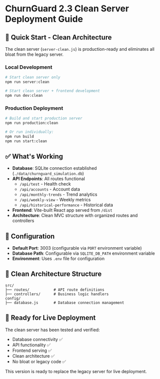 # ChurnGuard 2.3 Clean Server Deployment Guide

## 🚀 Quick Start - Clean Architecture

The clean server (`server-clean.js`) is production-ready and eliminates all bloat from the legacy server.

### Local Development
```bash
# Start clean server only
npm run server:clean

# Start clean server + frontend development
npm run dev:clean
```

### Production Deployment
```bash
# Build and start production server
npm run production:clean

# Or run individually:
npm run build
npm run start:clean
```

## ✅ What's Working

- **Database**: SQLite connection established (`./data/churnguard_simulation.db`)
- **API Endpoints**: All routes functional
  - `/api/test` - Health check
  - `/api/accounts` - Account data
  - `/api/monthly-trends` - Trend analytics
  - `/api/weekly-view` - Weekly metrics
  - `/api/historical-performance` - Historical data
- **Frontend**: Vite-built React app served from `/dist`
- **Architecture**: Clean MVC structure with organized routes and controllers

## 🔧 Configuration

- **Default Port**: 3003 (configurable via `PORT` environment variable)
- **Database Path**: Configurable via `SQLITE_DB_PATH` environment variable
- **Environment**: Uses `.env` file for configuration

## 📁 Clean Architecture Structure

```
src/
├── routes/           # API route definitions
├── controllers/      # Business logic handlers
config/
├── database.js       # Database connection management
```

## 🎯 Ready for Live Deployment

The clean server has been tested and verified:
- Database connectivity ✅
- API functionality ✅
- Frontend serving ✅
- Clean architecture ✅
- No bloat or legacy code ✅

This version is ready to replace the legacy server for live deployment.